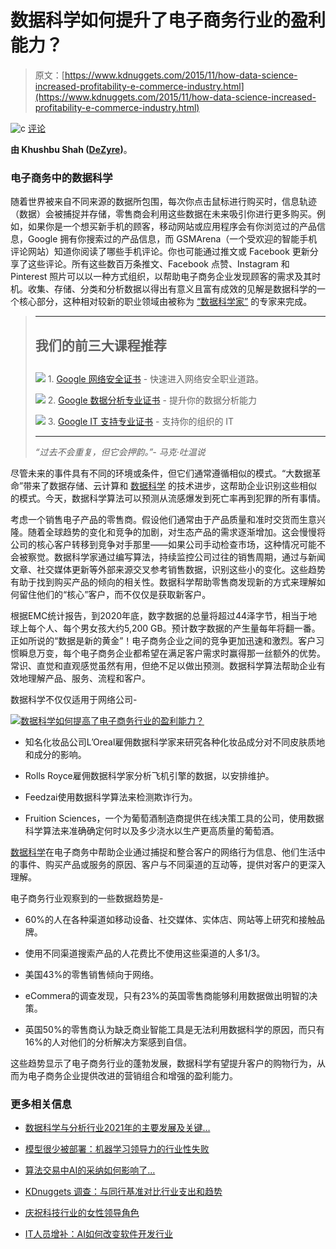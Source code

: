 # 数据科学如何提升了电子商务行业的盈利能力？

> 原文：[https://www.kdnuggets.com/2015/11/how-data-science-increased-profitability-e-commerce-industry.html](https://www.kdnuggets.com/2015/11/how-data-science-increased-profitability-e-commerce-industry.html)

![c](../Images/3d9c022da2d331bb56691a9617b91b90.png) [评论](/2015/11/how-data-science-increased-profitability-e-commerce-industry.html/2#comments)

**由 Khushbu Shah ([DeZyre]( http://www.dezyre.com/data-science-training-online/))**。

### **电子商务中的数据科学**

随着世界被来自不同来源的数据所包围，每次你点击鼠标进行购买时，信息轨迹（数据）会被捕捉并存储，零售商会利用这些数据在未来吸引你进行更多购买。例如，如果你是一个想买新手机的顾客，移动网站或应用程序会有你浏览过的产品信息，Google 拥有你搜索过的产品信息，而 GSMArena（一个受欢迎的智能手机评论网站）知道你阅读了哪些手机评论。你也可能通过推文或 Facebook 更新分享了这些评论。所有这些数百万条推文、Facebook 点赞、Instagram 和 Pinterest 照片可以以一种方式组织，以帮助电子商务企业发现顾客的需求及其时机。收集、存储、分类和分析数据以得出有意义且富有成效的见解是数据科学的一个核心部分，这种相对较新的职业领域由被称为 [“数据科学家”](http://www.dezyre.com/article/data-scientist-skills-must-have-s/134 "What skills are required to become a Data Scientist") 的专家来完成。

> * * *
> 
> ## 我们的前三大课程推荐
> ## 
> ![](../Images/0244c01ba9267c002ef39d4907e0b8fb.png) 1\. [Google 网络安全证书](https://www.kdnuggets.com/google-cybersecurity) - 快速进入网络安全职业道路。
> 
> ![](../Images/e225c49c3c91745821c8c0368bf04711.png) 2\. [Google 数据分析专业证书](https://www.kdnuggets.com/google-data-analytics) - 提升你的数据分析能力
> 
> ![](../Images/0244c01ba9267c002ef39d4907e0b8fb.png) 3\. [Google IT 支持专业证书](https://www.kdnuggets.com/google-itsupport) - 支持你的组织的 IT
> 
> * * *
> 
> *“过去不会重复，但它会押韵。”- 马克·吐温说*

尽管未来的事件具有不同的环境或条件，但它们通常遵循相似的模式。“大数据革命”带来了数据存储、云计算和 [数据科学](http://www.dezyre.com/article/-data-science-hottest-technology-trend-of-2015/164 "What is Data Science") 的技术进步，这帮助企业识别这些相似的模式。今天，数据科学算法可以预测从流感爆发到死亡率再到犯罪的所有事情。

考虑一个销售电子产品的零售商。假设他们通常由于产品质量和准时交货而生意兴隆。随着全球趋势的变化和竞争的加剧，对生态产品的需求逐渐增加。这会慢慢将公司的核心客户转移到竞争对手那里——如果公司手动检查市场，这种情况可能不会被察觉。数据科学家通过编写算法，持续监控公司过往的销售周期，通过与新闻文章、社交媒体更新等外部来源交叉参考销售数据，识别这些小的变化。这些趋势有助于找到购买产品的倾向的相关性。数据科学帮助零售商发现新的方式来理解如何留住他们的“核心”客户，而不仅仅是获取新客户。

根据EMC统计报告，到2020年底，数字数据的总量将超过44泽字节，相当于地球上每个人、每个男女孩大约5,200 GB。预计数字数据的产生量每年将翻一番。正如所说的“数据是新的黄金”！电子商务企业之间的竞争更加迅速和激烈。客户习惯瞬息万变，每个电子商务企业都希望在满足客户需求时赢得那一丝额外的优势。常识、直觉和直观感觉虽然有用，但绝不足以做出预测。数据科学算法帮助企业有效地理解产品、服务、流程和客户。

数据科学不仅仅适用于网络公司-

[![数据科学如何提高了电子商务行业的盈利能力？](../Images/3337933fee448f85c5a7a5c784f0ebb0.png "数据科学如何提高了电子商务行业的盈利能力？")](http://www.dezyre.com/data-science-in-python/36)

+   知名化妆品公司L’Oreal雇佣数据科学家来研究各种化妆品成分对不同皮肤质地和成分的影响。

+   Rolls Royce雇佣数据科学家分析飞机引擎的数据，以安排维护。

+   Feedzai使用数据科学算法来检测欺诈行为。

+   Fruition Sciences，一个为葡萄酒制造商提供在线决策工具的公司，使用数据科学算法来准确确定何时以及多少浇水以生产更高质量的葡萄酒。

[数据科学](http://www.dezyre.com/data-science-in-python/36 "Python Programming Course in Data Science")在电子商务中帮助企业通过捕捉和整合客户的网络行为信息、他们生活中的事件、购买产品或服务的原因、客户与不同渠道的互动等，提供对客户的更深入理解。

电子商务行业观察到的一些数据趋势是-

+   60%的人在各种渠道如移动设备、社交媒体、实体店、网站等上研究和接触品牌。

+   使用不同渠道搜索产品的人花费比不使用这些渠道的人多1/3。

+   美国43%的零售销售倾向于网络。

+   eCommera的调查发现，只有23%的英国零售商能够利用数据做出明智的决策。

+   英国50%的零售商认为缺乏商业智能工具是无法利用数据科学的原因，而只有16%的人对他们的分析解决方案感到自信。

这些趋势显示了电子商务行业的蓬勃发展，数据科学有望提升客户的购物行为，从而为电子商务企业提供改进的营销组合和增强的盈利能力。

### 更多相关信息

+   [数据科学与分析行业2021年的主要发展及关键…](https://www.kdnuggets.com/2021/12/developments-predictions-data-science-analytics-industry.html)

+   [模型很少被部署：机器学习领导力的行业性失败](https://www.kdnuggets.com/2022/01/models-rarely-deployed-industrywide-failure-machine-learning-leadership.html)

+   [算法交易中AI的采纳如何影响了…](https://www.kdnuggets.com/2022/04/adoption-ai-algorithmic-trading-affected-finance-industry.html)

+   [KDnuggets 调查：与同行基准对比行业支出和趋势](https://www.kdnuggets.com/2023/02/kdnuggets-survey-industry-spend-trends.html)

+   [庆祝科技行业的女性领导角色](https://www.kdnuggets.com/2022/07/celebrating-women-leadership-roles-tech-industry.html)

+   [IT人员增补：AI如何改变软件开发行业](https://www.kdnuggets.com/2023/05/staff-augmentation-ai-changing-software-development-industry.html)
